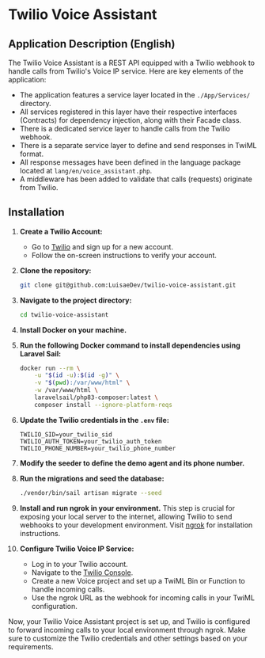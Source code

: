 # Twilio Voice Assistant

## Application Description (English)

The Twilio Voice Assistant is a REST API equipped with a Twilio webhook to handle calls from Twilio's Voice IP service.
Here are key elements of the application:

- The application features a service layer located in the `./App/Services/` directory.
- All services registered in this layer have their respective interfaces (Contracts) for dependency injection, along with their Facade class.
- There is a dedicated service layer to handle calls from the Twilio webhook.
- There is a separate service layer to define and send responses in TwiML format.
- All response messages have been defined in the language package located at `lang/en/voice_assistant.php`.
- A middleware has been added to validate that calls (requests) originate from Twilio.

## Installation

1. **Create a Twilio Account:**

   - Go to [Twilio](https://www.twilio.com/) and sign up for a new account.
   - Follow the on-screen instructions to verify your account.

2. **Clone the repository:**

    ```bash
    git clone git@github.com:LuisaeDev/twilio-voice-assistant.git
    ```

3. **Navigate to the project directory:**

    ```bash
    cd twilio-voice-assistant
    ```

4. **Install Docker on your machine.**

5. **Run the following Docker command to install dependencies using Laravel Sail:**

    ```bash
    docker run --rm \
        -u "$(id -u):$(id -g)" \
        -v "$(pwd):/var/www/html" \
        -w /var/www/html \
        laravelsail/php83-composer:latest \
        composer install --ignore-platform-reqs
    ```

6. **Update the Twilio credentials in the `.env` file:**

    ```env
    TWILIO_SID=your_twilio_sid
    TWILIO_AUTH_TOKEN=your_twilio_auth_token
    TWILIO_PHONE_NUMBER=your_twilio_phone_number
    ```

7. **Modify the seeder to define the demo agent and its phone number.**

8. **Run the migrations and seed the database:**

    ```bash
    ./vendor/bin/sail artisan migrate --seed
    ```

9. **Install and run ngrok in your environment.** This step is crucial for exposing your local server to the internet, allowing Twilio to send webhooks to your development environment. Visit [ngrok](https://ngrok.com/) for installation instructions.

10. **Configure Twilio Voice IP Service:**

    - Log in to your Twilio account.
    - Navigate to the [Twilio Console](https://www.twilio.com/console).
    - Create a new Voice project and set up a TwiML Bin or Function to handle incoming calls.
    - Use the ngrok URL as the webhook for incoming calls in your TwiML configuration.

Now, your Twilio Voice Assistant project is set up, and Twilio is configured to forward incoming calls to your local environment through ngrok. Make sure to customize the Twilio credentials and other settings based on your requirements.
